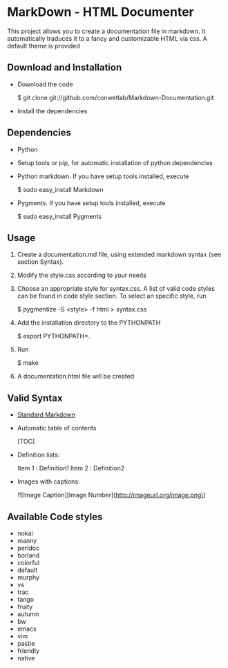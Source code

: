 MarkDown - HTML Documenter
==========================
This project allows you to create a documentation file in markdown. It automatically traduces it to a fancy and customizable HTML via css. A default theme is provided


Download and Installation
-------------------------

* Download the code

    $ git clone git://github.com/conwetlab/Markdown-Documentation.git

* Install the dependencies

Dependencies
------------

* Python
* Setup tools or pip, for automatic installation of python dependencies
* Python markdown. If you have setup tools installed, execute

    $ sudo easy_install Markdown

* Pygments. If you have setup tools installed, execute

    $ sudo easy_install Pygments

Usage
-----
1. Create a documentation.md file, using extended markdown syntax (see section Syntax).
2. Modify the style.css according to your needs
3. Choose an appropriate style for syntax.css. A list of valid code styles can be found in code style section. To select an specific style, run

    $ pygmentize -S \<style\> -f html \> syntax.css

4. Add the installation directory to the PYTHONPATH

    $ export PYTHONPATH=.

5. Run

    $ make

5. A documentation.html file will be created

Valid Syntax
------------
* [Standard Markdown](http://daringfireball.net/projects/markdown/syntax)
* Automatic table of contents

    [TOC]

* Definition lists:

    Item 1
    :   Definition1
    Item 2
    :   Definition2

* Images with captions:

    !![Image Caption]\[Image Number\]\(http://imageurl.org/image.png\)

Available Code styles
---------------------
* nokai
* manny
* perldoc
* borland
* colorful
* default
* murphy
* vs
* trac
* tango
* fruity
* autumn
* bw
* emacs
* vim
* pastie
* friendly
* native


